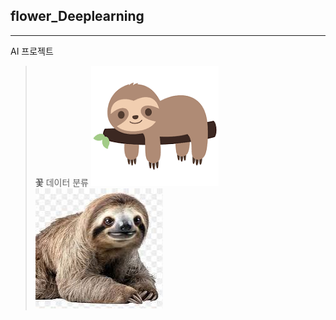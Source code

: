 ## flower_Deeplearning
***
AI 프로젝트

>**꽃** 데이터 분류
![sloth](https://github.com/ynys1211/test/blob/main/sloth2.png)
![sloth2](https://github.com/ynys1211/test/blob/main/sloth.jfif)
